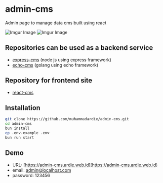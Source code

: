 # admin-cms
Admin page to manage data cms built using react

![Imgur Image](https://imgur.com/QQE1ahA.png)
![Imgur Image](https://imgur.com/Hz08HKL.png)

## Repositories can be used as a backend service
- [express-cms](https://github.com/muhammadardie/express-cms) (node js using express framework)
- [echo-cms](https://github.com/muhammadardie/echo-cms) (golang using echo framework)

## Repository for frontend site
- [react-cms](https://github.com/muhammadardie/react-cms)

## Installation
```sh
git clone https://github.com/muhammadardie/admin-cms.git
cd admin-cms
bun install
cp .env.example .env
bun run start
```
## Demo

- URL: [https://admin-cms.ardie.web.id](https://admin-cms.ardie.web.id)
- email: admin@localhost.com
- password: 123456
